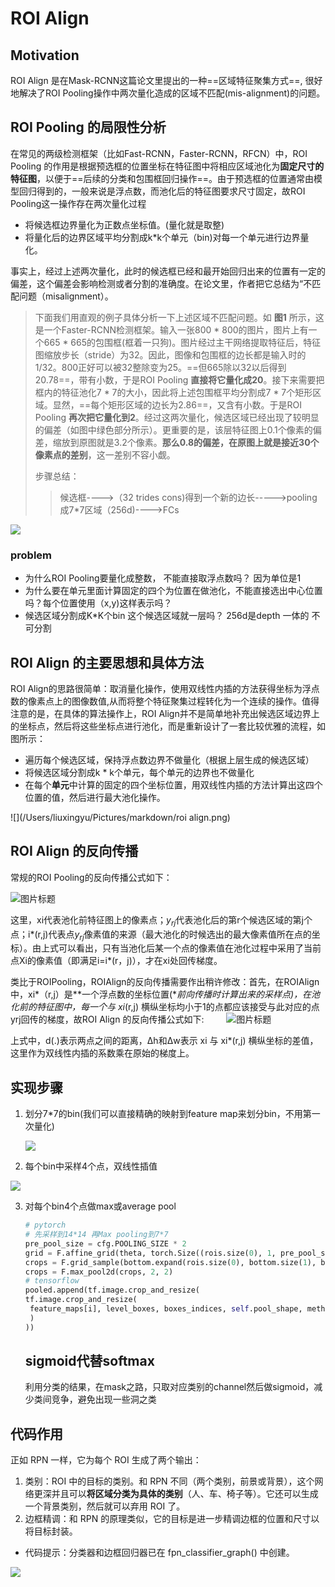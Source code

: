 # ROI Align

## Motivation

ROI Align 是在Mask-RCNN这篇论文里提出的一种==区域特征聚集方式==, 很好地解决了ROI Pooling操作中两次量化造成的区域不匹配(mis-alignment)的问题。

## **ROI Pooling 的局限性分析**

在常见的两级检测框架（比如Fast-RCNN，Faster-RCNN，RFCN）中，ROI Pooling 的作用是根据预选框的位置坐标在特征图中将相应区域池化为**固定尺寸的特征图**，以便于==后续的分类和包围框回归操作==。由于预选框的位置通常由模型回归得到的，一般来说是浮点数，而池化后的特征图要求尺寸固定，故ROI Pooling这一操作存在两次量化过程

- 将候选框边界量化为正数点坐标值。(量化就是取整)
- 将量化后的边界区域平均分割成k*k个单元（bin)对每一个单元进行边界量化。

事实上，经过上述两次量化，此时的候选框已经和最开始回归出来的位置有一定的偏差，这个偏差会影响检测或者分割的准确度。在论文里，作者把它总结为“不匹配问题（misalignment）。

> 下面我们用直观的例子具体分析一下上述区域不匹配问题。如 **图1** 所示，这是一个Faster-RCNN检测框架。输入一张800 * 800的图片，图片上有一个665 * 665的包围框(框着一只狗)。图片经过主干网络提取特征后，特征图缩放步长（stride）为32。因此，图像和包围框的边长都是输入时的1/32。800正好可以被32整除变为25。==但665除以32以后得到20.78==，带有小数，于是ROI Pooling **直接将它量化成20**。接下来需要把框内的特征池化7 * 7的大小，因此将上述包围框平均分割成7 * 7个矩形区域。显然，==每个矩形区域的边长为2.86==，又含有小数。于是ROI Pooling **再次把它量化到2**。经过这两次量化，候选区域已经出现了较明显的偏差（如图中绿色部分所示）。更重要的是，该层特征图上0.1个像素的偏差，缩放到原图就是3.2个像素。**那么0.8的偏差，在原图上就是接近30个像素点的差别**，这一差别不容小觑。
>
> 步骤总结：
>
> > 候选框---->（32 trides cons)得到一个新的边长----->pooling 成7*7区域（256d)---->FCs

![](/Users/liuxingyu/Pictures/markdown/ROIPool.png)



### problem

- 为什么ROI Pooling要量化成整数， 不能直接取浮点数吗？ 因为单位是1
- 为什么要在单元里面计算固定的四个为位置在做池化，不能直接选出中心位置吗？每个位置使用（x,y)这样表示吗？
- 候选区域分割成K*K个bin 这个候选区域就一层吗？ 256d是depth 一体的 不可分割



## **ROI Align 的主要思想和具体方法**

ROI Align的思路很简单：取消量化操作，使用双线性内插的方法获得坐标为浮点数的像素点上的图像数值,从而将整个特征聚集过程转化为一个连续的操作。值得注意的是，在具体的算法操作上，ROI Align并不是简单地补充出候选区域边界上的坐标点，然后将这些坐标点进行池化，而是重新设计了一套比较优雅的流程，如图所示：

- 遍历每个候选区域，保持浮点数边界不做量化（根据上层生成的候选区域）
- 将候选区域分割成k * k个单元，每个单元的边界也不做量化
- 在每个**单元**中计算的固定的四个坐标位置，用双线性内插的方法计算出这四个位置的值，然后进行最大池化操作。

![](/Users/liuxingyu/Pictures/markdown/roi align.png)

## **ROI Align 的反向传播**

常规的ROI Pooling的反向传播公式如下：

![图片标题](https://leanote.com/api/file/getImage?fileId=59fbd202ab644135b00006fa)

这里，xi代表池化前特征图上的像素点；$y_{rj}$代表池化后的第r个候选区域的第j个点；i*(r,j)代表点$y_{rj}$像素值的来源（最大池化的时候选出的最大像素值所在点的坐标）。由上式可以看出，只有当池化后某一个点的像素值在池化过程中采用了当前点Xi的像素值（即满足i=i*(r，j)），才在xi处回传梯度。

类比于ROIPooling，ROIAlign的反向传播需要作出稍许修改：首先，在ROIAlign中，xi*（r,j）是**一个浮点数的坐标位置(**前向传播时计算出来的采样点)，在池化前的特征图中，每一个与 xi*(r,j) 横纵坐标均小于1的点都应该接受与此对应的点yrj回传的梯度，故ROI Align 的反向传播公式如下: 
　　 
![图片标题](https://leanote.com/api/file/getImage?fileId=59fbe350ab644137db000a4e)

上式中，d(.)表示两点之间的距离，Δh和Δw表示 xi 与 xi*(r,j) 横纵坐标的差值，这里作为双线性内插的系数乘在原始的梯度上。

## **实现步骤**

1. 划分7*7的bin(我们可以直接精确的映射到feature map来划分bin，不用第一次量化) 

   ![](/Users/liuxingyu/Pictures/markdown/roi1.png)

2. 每个bin中采样4个点，双线性插值 

![](/Users/liuxingyu/Pictures/markdown/roi2.png)

3. 对每个bin4个点做max或average pool

   ```python
   # pytorch
   # 先采样到14*14 再Max pooling到7*7
   pre_pool_size = cfg.POOLING_SIZE * 2
   grid = F.affine_grid(theta, torch.Size((rois.size(0), 1, pre_pool_size, pre_pool_size)))
   crops = F.grid_sample(bottom.expand(rois.size(0), bottom.size(1), bottom.size(2), bottom.size(3)), grid, mode=mode)
   crops = F.max_pool2d(crops, 2, 2)
   # tensorflow
   pooled.append(tf.image.crop_and_resize(
   tf.image.crop_and_resize(
   	feature_maps[i], level_boxes, boxes_indices, self.pool_shape, method='bilinear'
   	)
   ))
   ```

   ## sigmoid代替softmax

   利用分类的结果，在mask之路，只取对应类别的channel然后做sigmoid，减少类间竞争，避免出现一些洞之类





## 代码作用

正如 RPN 一样，它为每个 ROI 生成了两个输出：

1. 类别：ROI 中的目标的类别。和 RPN 不同（两个类别，前景或背景），这个网络更深并且可以**将区域分类为具体的类别**（人、车、椅子等）。它还可以生成一个背景类别，然后就可以弃用 ROI 了。
2. 边框精调：和 RPN 的原理类似，它的目标是进一步精调边框的位置和尺寸以将目标封装。

- 代码提示：分类器和边框回归器已在 fpn_classifier_graph() 中创建。

![](/Users/liuxingyu/Pictures/markdown/roi3.jpg)